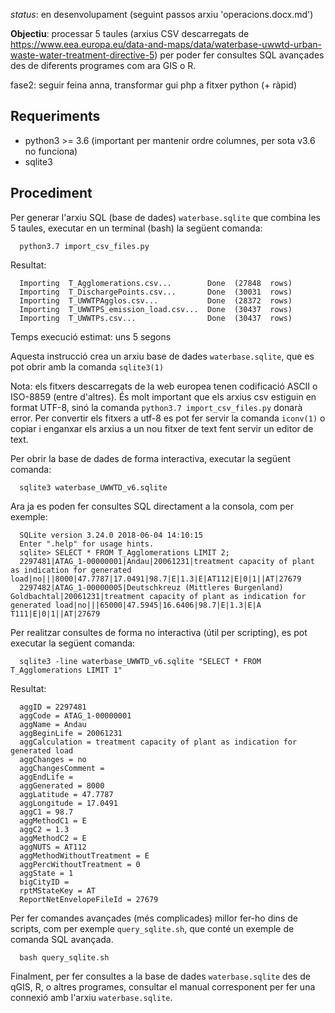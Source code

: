 *status*: en desenvolupament (seguint passos arxiu 'operacions.docx.md')

__Objectiu__: processar 5 taules (arxius CSV descarregats de
https://www.eea.europa.eu/data-and-maps/data/waterbase-uwwtd-urban-waste-water-treatment-directive-5)
per poder fer consultes SQL avançades des de diferents programes com ara GIS o R.

fase2: seguir feina anna, transformar gui php a fitxer python (+ ràpid)

## Requeriments
- python3 >= 3.6 (important per mantenir ordre columnes, per sota v3.6 no funciona)
- sqlite3

## Procediment
Per generar l'arxiu SQL (base de dades) ```waterbase.sqlite``` que combina les 5 taules, executar en
un terminal (bash) la següent comanda:

```shell
  python3.7 import_csv_files.py
```
Resultat:
```
  Importing  T_Agglomerations.csv...        Done  (27848  rows)
  Importing  T_DischargePoints.csv...       Done  (30031  rows)
  Importing  T_UWWTPAgglos.csv...           Done  (28372  rows)
  Importing  T_UWWTPS_emission_load.csv...  Done  (30437  rows)
  Importing  T_UWWTPs.csv...                Done  (30437  rows)
```
Temps execució estimat: uns 5 segons

Aquesta instrucció crea un arxiu base de dades ```waterbase.sqlite```, que es
pot obrir amb la comanda ```sqlite3(1)```

Nota: els fitxers descarregats de la web europea tenen codificació ASCII o
ISO-8859 (entre d'altres). És molt important que els arxius csv estiguin en
format UTF-8, sinó la comanda ```python3.7 import_csv_files.py``` donarà error.
Per convertir els fitxers a utf-8 es pot fer servir la comanda ```iconv(1)``` o
copiar i enganxar els arxius a un nou fitxer de text fent servir un editor de
text.

Per obrir la base de dades de forma interactiva, executar la següent comanda:

```shell
  sqlite3 waterbase_UWWTD_v6.sqlite
```

Ara ja es poden fer consultes SQL directament a la consola, com per exemple:
```shell
  SQLite version 3.24.0 2018-06-04 14:10:15
  Enter ".help" for usage hints.
  sqlite> SELECT * FROM T_Agglomerations LIMIT 2;
  2297481|ATAG_1-00000001|Andau|20061231|treatment capacity of plant as indication for generated load|no|||8000|47.7787|17.0491|98.7|E|1.3|E|AT112|E|0|1||AT|27679
  2297482|ATAG_1-00000005|Deutschkreuz (Mittleres Burgenland) Goldbachtal|20061231|treatment capacity of plant as indication for generated load|no|||65000|47.5945|16.6406|98.7|E|1.3|E|A T111|E|0|1||AT|27679
```

Per realitzar consultes de forma no interactiva (útil per scripting), es pot
executar la següent comanda:

```shell
  sqlite3 -line waterbase_UWWTD_v6.sqlite "SELECT * FROM T_Agglomerations LIMIT 1"
```

Resultat:
```shell
  aggID = 2297481
  aggCode = ATAG_1-00000001
  aggName = Andau
  aggBeginLife = 20061231
  aggCalculation = treatment capacity of plant as indication for generated load
  aggChanges = no
  aggChangesComment =
  aggEndLife =
  aggGenerated = 8000
  aggLatitude = 47.7787
  aggLongitude = 17.0491
  aggC1 = 98.7
  aggMethodC1 = E
  aggC2 = 1.3
  aggMethodC2 = E
  aggNUTS = AT112
  aggMethodWithoutTreatment = E
  aggPercWithoutTreatment = 0
  aggState = 1
  bigCityID =
  rptMStateKey = AT
  ReportNetEnvelopeFileId = 27679
```

Per fer comandes avançades (més complicades) millor fer-ho dins de scripts, com
per exemple ```query_sqlite.sh```, que conté un exemple de comanda SQL
avançada.

```shell
  bash query_sqlite.sh
```

Finalment, per fer consultes a la base de dades ```waterbase.sqlite``` des de
qGIS, R, o altres programes, consultar el manual corresponent per fer una
connexió amb l'arxiu ```waterbase.sqlite```.
